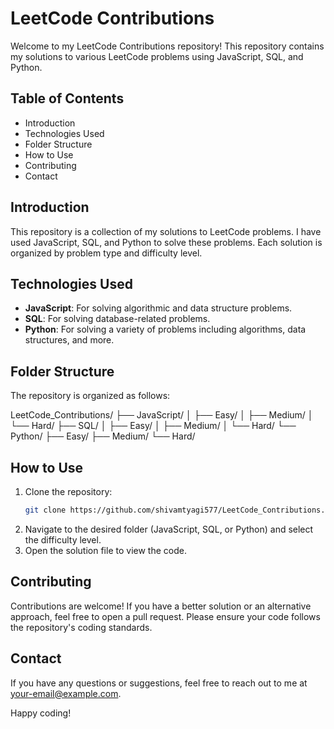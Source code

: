 # LeetCode Contributions

Welcome to my LeetCode Contributions repository! This repository contains my solutions to various LeetCode problems using JavaScript, SQL, and Python.

## Table of Contents

- Introduction
- Technologies Used
- Folder Structure
- How to Use
- Contributing
- Contact

## Introduction

This repository is a collection of my solutions to LeetCode problems. I have used JavaScript, SQL, and Python to solve these problems. Each solution is organized by problem type and difficulty level.

## Technologies Used

- **JavaScript**: For solving algorithmic and data structure problems.
- **SQL**: For solving database-related problems.
- **Python**: For solving a variety of problems including algorithms, data structures, and more.

## Folder Structure

The repository is organized as follows:

LeetCode_Contributions/ ├── JavaScript/ │ ├── Easy/ │ ├── Medium/ │ └── Hard/ ├── SQL/ │ ├── Easy/ │ ├── Medium/ │ └── Hard/ └── Python/ ├── Easy/ ├── Medium/ └── Hard/


## How to Use

1. Clone the repository:
    ```bash
    git clone https://github.com/shivamtyagi577/LeetCode_Contributions.git
    ```
2. Navigate to the desired folder (JavaScript, SQL, or Python) and select the difficulty level.
3. Open the solution file to view the code.

## Contributing

Contributions are welcome! If you have a better solution or an alternative approach, feel free to open a pull request. Please ensure your code follows the repository's coding standards.

## Contact

If you have any questions or suggestions, feel free to reach out to me at your-email@example.com.

Happy coding!

